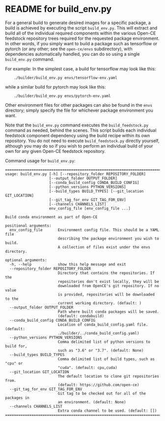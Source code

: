 
# README for build_env.py

For a general build to generate desired images for a specific package,
a build is achieved by executing the script `build_env.py`. This will extract
and build all of the individual required components within the various Open-CE
feedstock repository trees required for the requested package environment.
In other words, if you simply want to build a package such as tensorflow or
pytorch (or any other; see the `open-ce/envs` subdirectory), with dependencies
automatically handled, you can do so using a single `build_env.py` command.

For example:
In the simplest case, a build for tensorflow may look like this:

```shell
    ./builder/build_env.py envs/tensorflow-env.yaml
```

while a similar build for pytorch may look like this:

```shell
    ./builder/build_env.py envs/pytorch-env.yaml
```

Other environment files for other packages can also be found in the `envs`
directory; simply specify the file for whichever package environment you want.

Note that the `build_env.py` command executes the `build_feedstock.py` command
as needed, behind the scenes.  This script builds each individual feedstock
component dependency using the build recipe within its own repository.
You do not need to execute `build_feedstock.py` directly yourself, although
you may do so if you wish to perform an individual build of your own
for any given Open-CE feedstock repository.

Command usage for `build_env.py`:

```shell
==============================================================================
usage: build_env.py [-h] [--repository_folder REPOSITORY_FOLDER]
                    [--output_folder OUTPUT_FOLDER]
                    [--conda_build_config CONDA_BUILD_CONFIG]
                    [--python_versions PYTHON_VERSIONS]
                    [--build_types BUILD_TYPES] [--git_location GIT_LOCATION]
                    [--git_tag_for_env GIT_TAG_FOR_ENV]
                    [--channels CHANNELS_LIST]
                    env_config_file [env_config_file ...]

Build conda environment as part of Open-CE

positional arguments:
  env_config_file       Environment config file. This should be a YAML file
                        describing the package environment you wish to build.
                        A collection of files exist under the envs directory.

optional arguments:
  -h, --help            show this help message and exit
  --repository_folder REPOSITORY_FOLDER
                        Directory that contains the repositories. If the
                        repositories don't exist locally, they will be
                        downloaded from OpenCE's git repository. If no value
                        is provided, repositories will be downloaded to the
                        current working directory. (default: )
  --output_folder OUTPUT_FOLDER
                        Path where built conda packages will be saved.
                        (default: condabuild)
  --conda_build_config CONDA_BUILD_CONFIG
                        Location of conda_build_config.yaml file. (default:
                        ./builder/../conda_build_config.yaml)
  --python_versions PYTHON_VERSIONS
                        Comma delimited list of python versions to build for,
                        such as "3.6" or "3.7". (default: None)
  --build_types BUILD_TYPES
                        Comma delimited list of build types, such as "cpu" or
                        "cuda". (default: cpu,cuda)
  --git_location GIT_LOCATION
                        The default location to clone git repositories from.
                        (default: https://github.com/open-ce)
  --git_tag_for_env GIT_TAG_FOR_ENV
                        Git tag to be checked out for all of the packages in
                        an environment. (default: None)
  --channels CHANNELS_LIST
                        Extra conda channel to be used. (default: [])
==============================================================================
```
